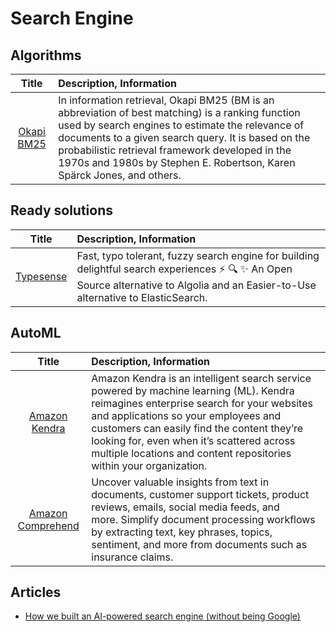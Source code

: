 # Search Engine

## Algorithms

| Title | Description, Information |
| :---:         |          :--- |
|[Okapi BM25](https://en.wikipedia.org/wiki/Okapi_BM25)|In information retrieval, Okapi BM25 (BM is an abbreviation of best matching) is a ranking function used by search engines to estimate the relevance of documents to a given search query. It is based on the probabilistic retrieval framework developed in the 1970s and 1980s by Stephen E. Robertson, Karen Spärck Jones, and others.|

## Ready solutions

| Title | Description, Information |
| :---:         |          :--- |
|[Typesense](https://github.com/typesense/typesense)|Fast, typo tolerant, fuzzy search engine for building delightful search experiences ⚡ 🔍 ✨ An Open Source alternative to Algolia and an Easier-to-Use alternative to ElasticSearch.|

## AutoML 

| Title | Description, Information |
| :---:         |          :--- |
|[Amazon Kendra](https://aws.amazon.com/ru/kendra/?c=ml&sec=srv)|Amazon Kendra is an intelligent search service powered by machine learning (ML). Kendra reimagines enterprise search for your websites and applications so your employees and customers can easily find the content they’re looking for, even when it’s scattered across multiple locations and content repositories within your organization.|
|[Amazon Comprehend](https://aws.amazon.com/comprehend/)|Uncover valuable insights from text in documents, customer support tickets, product reviews, emails, social media feeds, and more. Simplify document processing workflows by extracting text, key phrases, topics, sentiment, and more from documents such as insurance claims.|

## Articles

- [How we built an AI-powered search engine (without being Google)](https://towardsdatascience.com/how-we-built-an-ai-powered-search-engine-without-being-google-5ad93e5a8591)
